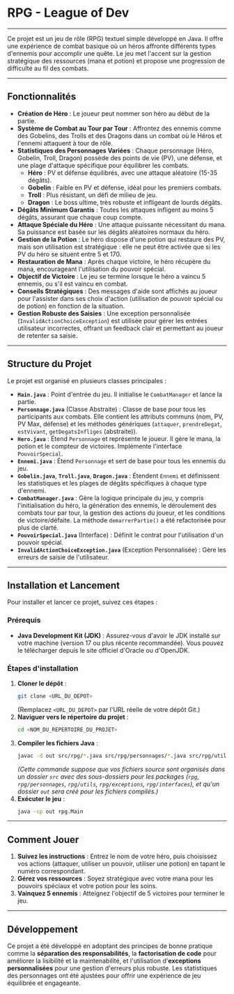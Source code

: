 # 
# RPG - League of Dev

---

Ce projet est un jeu de rôle (RPG) textuel simple développé en Java. Il offre une expérience de combat basique où un héros affronte différents types d'ennemis pour accomplir une quête. Le jeu met l'accent sur la gestion stratégique des ressources (mana et potion) et propose une progression de difficulté au fil des combats.

---

## Fonctionnalités

* **Création de Héro** : Le joueur peut nommer son héro au début de la partie.
* **Système de Combat au Tour par Tour** : Affrontez des ennemis comme des Gobelins, des Trolls et des Dragons dans un combat où le Héros et l'ennemi attaquent à tour de rôle.
* **Statistiques des Personnages Variées** : Chaque personnage (Héro, Gobelin, Troll, Dragon) possède des points de vie (PV), une défense, et une plage d'attaque spécifique pour équilibrer les combats.
    * **Héro** : PV et défense équilibrés, avec une attaque aléatoire (15-35 dégâts).
    * **Gobelin** : Faible en PV et défense, idéal pour les premiers combats.
    * **Troll** : Plus résistant, un défi de milieu de jeu.
    * **Dragon** : Le boss ultime, très robuste et infligeant de lourds dégâts.
* **Dégâts Minimum Garantis** : Toutes les attaques infligent au moins 5 dégâts, assurant que chaque coup compte.
* **Attaque Spéciale du Héro** : Une attaque puissante nécessitant du mana. Sa puissance est basée sur les dégâts aléatoires normaux du héro.
* **Gestion de la Potion** : Le héro dispose d'une potion qui restaure des PV, mais son utilisation est stratégique : elle ne peut être activée que si les PV du héro se situent entre 5 et 170.
* **Restauration de Mana** : Après chaque victoire, le héro récupère du mana, encourageant l'utilisation du pouvoir spécial.
* **Objectif de Victoire** : Le jeu se termine lorsque le héro a vaincu 5 ennemis, ou s'il est vaincu en combat.
* **Conseils Stratégiques** : Des messages d'aide sont affichés au joueur pour l'assister dans ses choix d'action (utilisation de pouvoir spécial ou de potion) en fonction de la situation.
* **Gestion Robuste des Saisies** : Une exception personnalisée (`InvalidActionChoiceException`) est utilisée pour gérer les entrées utilisateur incorrectes, offrant un feedback clair et permettant au joueur de retenter sa saisie.

---

## Structure du Projet

Le projet est organisé en plusieurs classes principales :

* **`Main.java`** : Point d'entrée du jeu. Il initialise le `CombatManager` et lance la partie.
* **`Personnage.java`** (Classe Abstraite) : Classe de base pour tous les participants aux combats. Elle contient les attributs communs (nom, PV, PV Max, défense) et les méthodes génériques (`attaquer`, `prendreDegat`, `estVivant`, `getDegatsInfliges` (abstraite)).
* **`Hero.java`** : Étend `Personnage` et représente le joueur. Il gère le mana, la potion et le compteur de victoires. Implémente l'interface `PouvoirSpecial`.
* **`Ennemi.java`** : Étend `Personnage` et sert de base pour tous les ennemis du jeu.
* **`Gobelin.java`**, **`Troll.java`**, **`Dragon.java`** : Étendent `Ennemi` et définissent les statistiques et les plages de dégâts spécifiques à chaque type d'ennemi.
* **`CombatManager.java`** : Gère la logique principale du jeu, y compris l'initialisation du héro, la génération des ennemis, le déroulement des combats tour par tour, la gestion des actions du joueur, et les conditions de victoire/défaite. La méthode `demarrerPartie()` a été refactorisée pour plus de clarté.
* **`PouvoirSpecial.java`** (Interface) : Définit le contrat pour l'utilisation d'un pouvoir spécial.
* **`InvalidActionChoiceException.java`** (Exception Personnalisée) : Gère les erreurs de saisie de l'utilisateur.

---

## Installation et Lancement

Pour installer et lancer ce projet, suivez ces étapes :

### Prérequis

* **Java Development Kit (JDK)** : Assurez-vous d'avoir le JDK installé sur votre machine (version 17 ou plus récente recommandée). Vous pouvez le télécharger depuis le site officiel d'Oracle ou d'OpenJDK.

### Étapes d'installation

1.  **Cloner le dépôt** :
    ```bash
    git clone <URL_DU_DEPOT>
    ```
    (Remplacez `<URL_DU_DEPOT>` par l'URL réelle de votre dépôt Git.)
2.  **Naviguer vers le répertoire du projet** :
    ```bash
    cd <NOM_DU_REPERTOIRE_DU_PROJET>
    ```
3.  **Compiler les fichiers Java** :
    ```bash
    javac -d out src/rpg/*.java src/rpg/personnages/*.java src/rpg/utils/*.java src/rpg/exceptions/*.java src/rpg/interfaces/*.java
    ```
    *(Cette commande suppose que vos fichiers source sont organisés dans un dossier `src` avec des sous-dossiers pour les packages (`rpg`, `rpg/personnages`, `rpg/utils`, `rpg/exceptions`, `rpg/interfaces`), et qu'un dossier `out` sera créé pour les fichiers compilés.)*
4.  **Exécuter le jeu** :
    ```bash
    java -cp out rpg.Main
    ```

---

## Comment Jouer

1.  **Suivez les instructions** : Entrez le nom de votre héro, puis choisissez vos actions (attaquer, utiliser un pouvoir, utiliser une potion) en tapant le numéro correspondant.
2.  **Gérez vos ressources** : Soyez stratégique avec votre mana pour les pouvoirs spéciaux et votre potion pour les soins.
3.  **Vainquez 5 ennemis** : Atteignez l'objectif de 5 victoires pour terminer le jeu.

---

## Développement

Ce projet a été développé en adoptant des principes de bonne pratique comme la **séparation des responsabilités**, la **factorisation de code** pour améliorer la lisibilité et la maintenabilité, et l'utilisation d'**exceptions personnalisées** pour une gestion d'erreurs plus robuste. Les statistiques des personnages ont été ajustées pour offrir une expérience de jeu équilibrée et engageante.